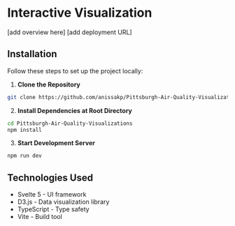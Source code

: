 # Interactive Visualization

[add overview here]
[add deployment URL]


## Installation
Follow these steps to set up the project locally:

1. **Clone the Repository**
```bash
git clone https://github.com/anissakp/Pittsburgh-Air-Quality-Visualizations.git
```

2. **Install Dependencies at Root Directory**
```bash
cd Pittsburgh-Air-Quality-Visualizations
npm install
```

3. **Start Development Server**
```bash
npm run dev
```

## Technologies Used
- Svelte 5 - UI framework
- D3.js - Data visualization library
- TypeScript - Type safety
- Vite - Build tool
